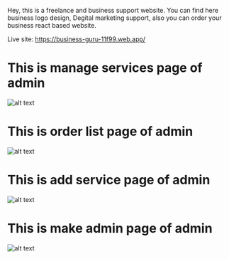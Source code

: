 Hey, this is a freelance and business support website. You can find here business logo design, Degital marketing support, also you can order your business react based website.

Live site: https://business-guru-11f99.web.app/

<h1> This is manage services page of admin</h1>

![alt text](https://i.ibb.co/V26ZGrx/Screenshot-285.png)

<h1> This is order list page of admin</h1>

![alt text](https://i.ibb.co/2dfL2Tc/Screenshot-282.png)

<h1> This is add service page of admin</h1>

![alt text](https://i.ibb.co/CK8dYwc/Screenshot-283.png)

<h1> This is make admin page of admin</h1>

![alt text](https://i.ibb.co/jDnLkVN/Screenshot-284.png)
